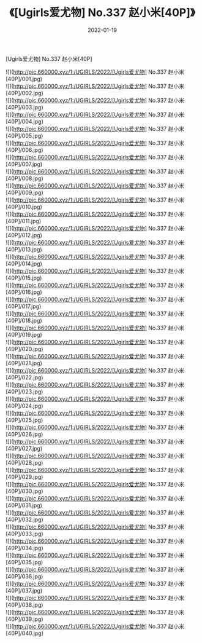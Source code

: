 ﻿---
layout: post
title:  《[Ugirls爱尤物] No.337 赵小米[40P]》
date:   2022-01-19
img: http://pic.660000.xyz/1:/UGIRLS/2022/[Ugirls爱尤物] No.337 赵小米[40P]/000.jpg
categories: [美女, 清纯, 唯美]
---

[Ugirls爱尤物] No.337 赵小米[40P]

  ![](http://pic.660000.xyz/1:/UGIRLS/2022/[Ugirls爱尤物] No.337 赵小米[40P]/001.jpg) <br> ![](http://pic.660000.xyz/1:/UGIRLS/2022/[Ugirls爱尤物] No.337 赵小米[40P]/002.jpg) <br> ![](http://pic.660000.xyz/1:/UGIRLS/2022/[Ugirls爱尤物] No.337 赵小米[40P]/003.jpg) <br> ![](http://pic.660000.xyz/1:/UGIRLS/2022/[Ugirls爱尤物] No.337 赵小米[40P]/004.jpg) <br> ![](http://pic.660000.xyz/1:/UGIRLS/2022/[Ugirls爱尤物] No.337 赵小米[40P]/005.jpg) <br> ![](http://pic.660000.xyz/1:/UGIRLS/2022/[Ugirls爱尤物] No.337 赵小米[40P]/006.jpg) <br> ![](http://pic.660000.xyz/1:/UGIRLS/2022/[Ugirls爱尤物] No.337 赵小米[40P]/007.jpg) <br> ![](http://pic.660000.xyz/1:/UGIRLS/2022/[Ugirls爱尤物] No.337 赵小米[40P]/008.jpg) <br> ![](http://pic.660000.xyz/1:/UGIRLS/2022/[Ugirls爱尤物] No.337 赵小米[40P]/009.jpg) <br> ![](http://pic.660000.xyz/1:/UGIRLS/2022/[Ugirls爱尤物] No.337 赵小米[40P]/010.jpg) <br> ![](http://pic.660000.xyz/1:/UGIRLS/2022/[Ugirls爱尤物] No.337 赵小米[40P]/011.jpg) <br> ![](http://pic.660000.xyz/1:/UGIRLS/2022/[Ugirls爱尤物] No.337 赵小米[40P]/012.jpg) <br> ![](http://pic.660000.xyz/1:/UGIRLS/2022/[Ugirls爱尤物] No.337 赵小米[40P]/013.jpg) <br> ![](http://pic.660000.xyz/1:/UGIRLS/2022/[Ugirls爱尤物] No.337 赵小米[40P]/014.jpg) <br> ![](http://pic.660000.xyz/1:/UGIRLS/2022/[Ugirls爱尤物] No.337 赵小米[40P]/015.jpg) <br> ![](http://pic.660000.xyz/1:/UGIRLS/2022/[Ugirls爱尤物] No.337 赵小米[40P]/016.jpg) <br> ![](http://pic.660000.xyz/1:/UGIRLS/2022/[Ugirls爱尤物] No.337 赵小米[40P]/017.jpg) <br> ![](http://pic.660000.xyz/1:/UGIRLS/2022/[Ugirls爱尤物] No.337 赵小米[40P]/018.jpg) <br> ![](http://pic.660000.xyz/1:/UGIRLS/2022/[Ugirls爱尤物] No.337 赵小米[40P]/019.jpg) <br> ![](http://pic.660000.xyz/1:/UGIRLS/2022/[Ugirls爱尤物] No.337 赵小米[40P]/020.jpg) <br> ![](http://pic.660000.xyz/1:/UGIRLS/2022/[Ugirls爱尤物] No.337 赵小米[40P]/021.jpg) <br> ![](http://pic.660000.xyz/1:/UGIRLS/2022/[Ugirls爱尤物] No.337 赵小米[40P]/022.jpg) <br> ![](http://pic.660000.xyz/1:/UGIRLS/2022/[Ugirls爱尤物] No.337 赵小米[40P]/023.jpg) <br> ![](http://pic.660000.xyz/1:/UGIRLS/2022/[Ugirls爱尤物] No.337 赵小米[40P]/024.jpg) <br> ![](http://pic.660000.xyz/1:/UGIRLS/2022/[Ugirls爱尤物] No.337 赵小米[40P]/025.jpg) <br> ![](http://pic.660000.xyz/1:/UGIRLS/2022/[Ugirls爱尤物] No.337 赵小米[40P]/026.jpg) <br> ![](http://pic.660000.xyz/1:/UGIRLS/2022/[Ugirls爱尤物] No.337 赵小米[40P]/027.jpg) <br> ![](http://pic.660000.xyz/1:/UGIRLS/2022/[Ugirls爱尤物] No.337 赵小米[40P]/028.jpg) <br> ![](http://pic.660000.xyz/1:/UGIRLS/2022/[Ugirls爱尤物] No.337 赵小米[40P]/029.jpg) <br> ![](http://pic.660000.xyz/1:/UGIRLS/2022/[Ugirls爱尤物] No.337 赵小米[40P]/030.jpg) <br> ![](http://pic.660000.xyz/1:/UGIRLS/2022/[Ugirls爱尤物] No.337 赵小米[40P]/031.jpg) <br> ![](http://pic.660000.xyz/1:/UGIRLS/2022/[Ugirls爱尤物] No.337 赵小米[40P]/032.jpg) <br> ![](http://pic.660000.xyz/1:/UGIRLS/2022/[Ugirls爱尤物] No.337 赵小米[40P]/033.jpg) <br> ![](http://pic.660000.xyz/1:/UGIRLS/2022/[Ugirls爱尤物] No.337 赵小米[40P]/034.jpg) <br> ![](http://pic.660000.xyz/1:/UGIRLS/2022/[Ugirls爱尤物] No.337 赵小米[40P]/035.jpg) <br> ![](http://pic.660000.xyz/1:/UGIRLS/2022/[Ugirls爱尤物] No.337 赵小米[40P]/036.jpg) <br> ![](http://pic.660000.xyz/1:/UGIRLS/2022/[Ugirls爱尤物] No.337 赵小米[40P]/037.jpg) <br> ![](http://pic.660000.xyz/1:/UGIRLS/2022/[Ugirls爱尤物] No.337 赵小米[40P]/038.jpg) <br> ![](http://pic.660000.xyz/1:/UGIRLS/2022/[Ugirls爱尤物] No.337 赵小米[40P]/039.jpg) <br> ![](http://pic.660000.xyz/1:/UGIRLS/2022/[Ugirls爱尤物] No.337 赵小米[40P]/040.jpg) <br>